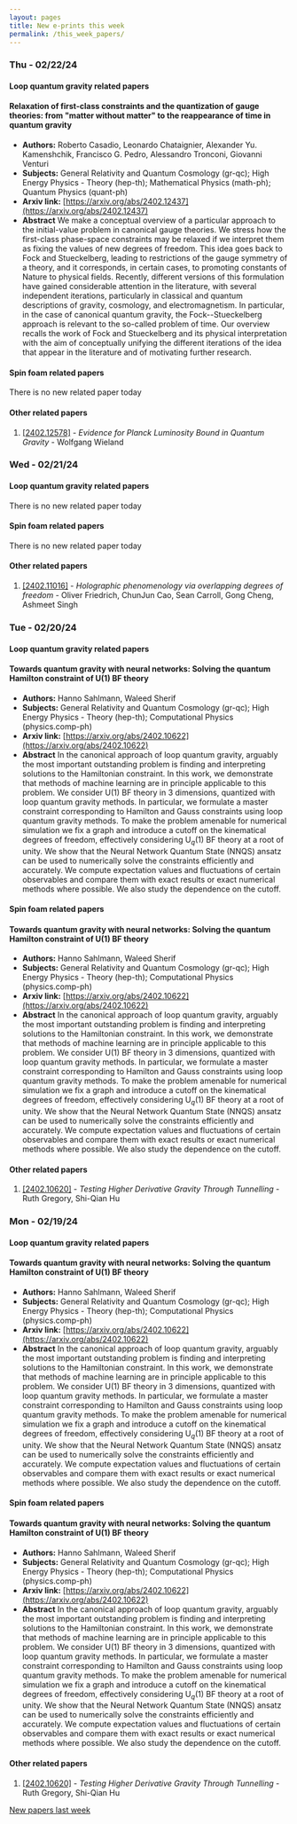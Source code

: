 ```yaml
---
layout: pages
title: New e-prints this week
permalink: /this_week_papers/
---
```




### Thu - 02/22/24

#### Loop quantum gravity related papers

#### **Relaxation of first-class constraints and the quantization of gauge  theories: from "matter without matter" to the reappearance of time in quantum  gravity**
 - **Authors:** Roberto Casadio, Leonardo Chataignier, Alexander Yu. Kamenshchik, Francisco G. Pedro, Alessandro Tronconi, Giovanni Venturi
 - **Subjects:** General Relativity and Quantum Cosmology (gr-qc); High Energy Physics - Theory (hep-th); Mathematical Physics (math-ph); Quantum Physics (quant-ph)
 - **Arxiv link:** [https://arxiv.org/abs/2402.12437](https://arxiv.org/abs/2402.12437)
 - **Abstract**
 We make a conceptual overview of a particular approach to the initial-value problem in canonical gauge theories. We stress how the first-class phase-space constraints may be relaxed if we interpret them as fixing the values of new degrees of freedom. This idea goes back to Fock and Stueckelberg, leading to restrictions of the gauge symmetry of a theory, and it corresponds, in certain cases, to promoting constants of Nature to physical fields. Recently, different versions of this formulation have gained considerable attention in the literature, with several independent iterations, particularly in classical and quantum descriptions of gravity, cosmology, and electromagnetism. In particular, in the case of canonical quantum gravity, the Fock--Stueckelberg approach is relevant to the so-called problem of time. Our overview recalls the work of Fock and Stueckelberg and its physical interpretation with the aim of conceptually unifying the different iterations of the idea that appear in the literature and of motivating further research. 

#### Spin foam related papers

There is no new related paper today 



#### Other related papers

1. [[2402.12578]](https://arxiv.org/abs/2402.12578) - *Evidence for Planck Luminosity Bound in Quantum Gravity* - Wolfgang Wieland



### Wed - 02/21/24

#### Loop quantum gravity related papers

There is no new related paper today 

#### Spin foam related papers

There is no new related paper today 



#### Other related papers

1. [[2402.11016]](https://arxiv.org/abs/2402.11016) - *Holographic phenomenology via overlapping degrees of freedom* - Oliver Friedrich, ChunJun Cao, Sean Carroll, Gong Cheng, Ashmeet Singh



### Tue - 02/20/24

#### Loop quantum gravity related papers

#### **Towards quantum gravity with neural networks: Solving the quantum  Hamilton constraint of U(1) BF theory**
 - **Authors:** Hanno Sahlmann, Waleed Sherif
 - **Subjects:** General Relativity and Quantum Cosmology (gr-qc); High Energy Physics - Theory (hep-th); Computational Physics (physics.comp-ph)
 - **Arxiv link:** [https://arxiv.org/abs/2402.10622](https://arxiv.org/abs/2402.10622)
 - **Abstract**
 In the canonical approach of loop quantum gravity, arguably the most important outstanding problem is finding and interpreting solutions to the Hamiltonian constraint. In this work, we demonstrate that methods of machine learning are in principle applicable to this problem. We consider U(1) BF theory in 3 dimensions, quantized with loop quantum gravity methods. In particular, we formulate a master constraint corresponding to Hamilton and Gauss constraints using loop quantum gravity methods. To make the problem amenable for numerical simulation we fix a graph and introduce a cutoff on the kinematical degrees of freedom, effectively considering U$_q$(1) BF theory at a root of unity. We show that the Neural Network Quantum State (NNQS) ansatz can be used to numerically solve the constraints efficiently and accurately. We compute expectation values and fluctuations of certain observables and compare them with exact results or exact numerical methods where possible. We also study the dependence on the cutoff. 

#### Spin foam related papers

#### **Towards quantum gravity with neural networks: Solving the quantum  Hamilton constraint of U(1) BF theory**
 - **Authors:** Hanno Sahlmann, Waleed Sherif
 - **Subjects:** General Relativity and Quantum Cosmology (gr-qc); High Energy Physics - Theory (hep-th); Computational Physics (physics.comp-ph)
 - **Arxiv link:** [https://arxiv.org/abs/2402.10622](https://arxiv.org/abs/2402.10622)
 - **Abstract**
 In the canonical approach of loop quantum gravity, arguably the most important outstanding problem is finding and interpreting solutions to the Hamiltonian constraint. In this work, we demonstrate that methods of machine learning are in principle applicable to this problem. We consider U(1) BF theory in 3 dimensions, quantized with loop quantum gravity methods. In particular, we formulate a master constraint corresponding to Hamilton and Gauss constraints using loop quantum gravity methods. To make the problem amenable for numerical simulation we fix a graph and introduce a cutoff on the kinematical degrees of freedom, effectively considering U$_q$(1) BF theory at a root of unity. We show that the Neural Network Quantum State (NNQS) ansatz can be used to numerically solve the constraints efficiently and accurately. We compute expectation values and fluctuations of certain observables and compare them with exact results or exact numerical methods where possible. We also study the dependence on the cutoff. 



#### Other related papers

1. [[2402.10620]](https://arxiv.org/abs/2402.10620) - *Testing Higher Derivative Gravity Through Tunnelling* - Ruth Gregory, Shi-Qian Hu



### Mon - 02/19/24

#### Loop quantum gravity related papers

#### **Towards quantum gravity with neural networks: Solving the quantum  Hamilton constraint of U(1) BF theory**
 - **Authors:** Hanno Sahlmann, Waleed Sherif
 - **Subjects:** General Relativity and Quantum Cosmology (gr-qc); High Energy Physics - Theory (hep-th); Computational Physics (physics.comp-ph)
 - **Arxiv link:** [https://arxiv.org/abs/2402.10622](https://arxiv.org/abs/2402.10622)
 - **Abstract**
 In the canonical approach of loop quantum gravity, arguably the most important outstanding problem is finding and interpreting solutions to the Hamiltonian constraint. In this work, we demonstrate that methods of machine learning are in principle applicable to this problem. We consider U(1) BF theory in 3 dimensions, quantized with loop quantum gravity methods. In particular, we formulate a master constraint corresponding to Hamilton and Gauss constraints using loop quantum gravity methods. To make the problem amenable for numerical simulation we fix a graph and introduce a cutoff on the kinematical degrees of freedom, effectively considering U$_q$(1) BF theory at a root of unity. We show that the Neural Network Quantum State (NNQS) ansatz can be used to numerically solve the constraints efficiently and accurately. We compute expectation values and fluctuations of certain observables and compare them with exact results or exact numerical methods where possible. We also study the dependence on the cutoff. 

#### Spin foam related papers

#### **Towards quantum gravity with neural networks: Solving the quantum  Hamilton constraint of U(1) BF theory**
 - **Authors:** Hanno Sahlmann, Waleed Sherif
 - **Subjects:** General Relativity and Quantum Cosmology (gr-qc); High Energy Physics - Theory (hep-th); Computational Physics (physics.comp-ph)
 - **Arxiv link:** [https://arxiv.org/abs/2402.10622](https://arxiv.org/abs/2402.10622)
 - **Abstract**
 In the canonical approach of loop quantum gravity, arguably the most important outstanding problem is finding and interpreting solutions to the Hamiltonian constraint. In this work, we demonstrate that methods of machine learning are in principle applicable to this problem. We consider U(1) BF theory in 3 dimensions, quantized with loop quantum gravity methods. In particular, we formulate a master constraint corresponding to Hamilton and Gauss constraints using loop quantum gravity methods. To make the problem amenable for numerical simulation we fix a graph and introduce a cutoff on the kinematical degrees of freedom, effectively considering U$_q$(1) BF theory at a root of unity. We show that the Neural Network Quantum State (NNQS) ansatz can be used to numerically solve the constraints efficiently and accurately. We compute expectation values and fluctuations of certain observables and compare them with exact results or exact numerical methods where possible. We also study the dependence on the cutoff. 



#### Other related papers

1. [[2402.10620]](https://arxiv.org/abs/2402.10620) - *Testing Higher Derivative Gravity Through Tunnelling* - Ruth Gregory, Shi-Qian Hu






[New papers last week]({{site.url}}/archived/weekly/pre-prints/2024/02/19/archived_weekly_papers.html)